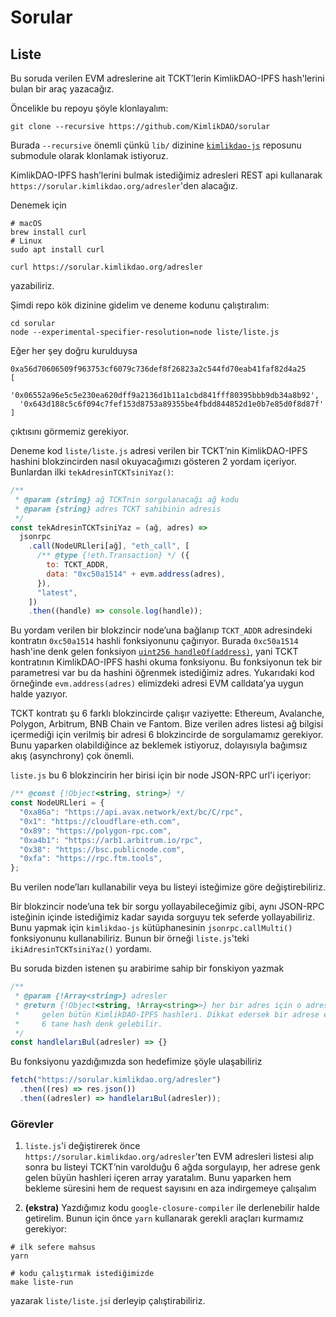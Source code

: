 # Sorular

## Liste

Bu soruda verilen EVM adreslerine ait TCKT’lerin KimlikDAO-IPFS hash'lerini bulan bir araç yazacağız.

Öncelikle bu repoyu şöyle klonlayalım:

```shells
git clone --recursive https://github.com/KimlikDAO/sorular
```

Burada `--recursive` önemli çünkü `lib/` dizinine [`kimlikdao-js`](https://github.com/KimlikDAO/kimlikdao-js) reposunu submodule olarak klonlamak istiyoruz.

KimlikDAO-IPFS hash’lerini bulmak istediğimiz adresleri REST api kullanarak `https://sorular.kimlikdao.org/adresler`'den alacağız.

Denemek için

```shell
# macOS
brew install curl
# Linux
sudo apt install curl

curl https://sorular.kimlikdao.org/adresler
```

yazabiliriz.

Şimdi repo kök dizinine gidelim ve deneme kodunu çalıştıralım:

```shell
cd sorular
node --experimental-specifier-resolution=node liste/liste.js
```

Eğer her şey doğru kurulduysa

```shell
0xa56d70606509f963753cf6079c736def8f26823a2c544fd70eab41faf82d4a25
[
  '0x06552a96e5c5e230ea620dff9a2136d1b11a1cbd841fff80395bbb9db34a8b92',
  '0x643d188c5c6f094c7fef153d8753a89355be4fbdd844852d1e0b7e85d0f8d87f'
]
```

çıktısını görmemiz gerekiyor.

Deneme kod `liste/liste.js` adresi verilen bir TCKT’nin KimlikDAO-IPFS hashini blokzincirden nasıl okuyacağımızı gösteren 2 yordam içeriyor. Bunlardan ilki `tekAdresinTCKTsiniYaz()`:

```javascript
/**
 * @param {string} ağ TCKTnin sorgulanacağı ağ kodu
 * @param {string} adres TCKT sahibinin adresis
 */
const tekAdresinTCKTsiniYaz = (ağ, adres) =>
  jsonrpc
    .call(NodeURLleri[ağ], "eth_call", [
      /** @type {!eth.Transaction} */ ({
        to: TCKT_ADDR,
        data: "0xc50a1514" + evm.address(adres),
      }),
      "latest",
    ])
    .then((handle) => console.log(handle));
```

Bu yordam verilen bir blokzincir node’una bağlanıp `TCKT_ADDR` adresindeki kontratın
`0xc50a1514` hashli fonksiyonunu çağırıyor. Burada `0xc50a1514` hash'ine denk gelen fonksiyon [`uint256 handleOf(address)`](https://github.com/KimlikDAO/TCKT/blob/10ef3ba1a54b4f1ac97099eabe7075049c02dbd3/contracts/TCKT.sol#L109C19-L109C19), yani TCKT kontratının KimlikDAO-IPFS hashi okuma fonksiyonu.
Bu fonksiyonun tek bir parametresi var bu da hashini öğrenmek istediğimiz adres. Yukarıdaki kod örneğinde `evm.address(adres)` elimizdeki adresi EVM calldata’ya uygun halde yazıyor.

TCKT kontratı şu 6 farklı blokzincirde çalışır vaziyette: Ethereum, Avalanche, Polygon, Arbitrum, BNB Chain ve Fantom. Bize verilen adres listesi ağ bilgisi içermediği için verilmiş bir adresi 6 blokzincirde de sorgulamamız gerekiyor. Bunu yaparken olabildiğince az beklemek istiyoruz, dolayısıyla bağımsız akış (asynchrony) çok önemli.

`liste.js` bu 6 blokzincirin her birisi için bir node JSON-RPC url'i içeriyor:

```javascript
/** @const {!Object<string, string>} */
const NodeURLleri = {
  "0xa86a": "https://api.avax.network/ext/bc/C/rpc",
  "0x1": "https://cloudflare-eth.com",
  "0x89": "https://polygon-rpc.com",
  "0xa4b1": "https://arb1.arbitrum.io/rpc",
  "0x38": "https://bsc.publicnode.com",
  "0xfa": "https://rpc.ftm.tools",
};
```

Bu verilen node’ları kullanabilir veya bu listeyi isteğimize göre değiştirebiliriz.

Bir blokzincir node’una tek bir sorgu yollayabileceğimiz gibi, aynı JSON-RPC isteğinin içinde istediğimiz kadar sayıda sorguyu tek seferde yollayabiliriz. Bunu yapmak için `kimlikdao-js` kütüphanesinin `jsonrpc.callMulti()` fonksiyonunu kullanabiliriz. Bunun bir örneği `liste.js`'teki `ikiAdresinTCKTsiniYaz()` yordamı.

Bu soruda bizden istenen şu arabirime sahip bir fonskiyon yazmak

```javascript
/**
 * @param {!Array<string>} adresler
 * @return {!Object<string, !Array<string>>} her bir adres için o adrese denk
 *     gelen bütün KimlikDAO-IPFS hashleri. Dikkat edersek bir adrese en fazla
 *     6 tane hash denk gelebilir.
 */
const handlelarıBul(adresler) => {}
```

Bu fonksiyonu yazdığımızda son hedefimize şöyle ulaşabiliriz
```javascript
fetch("https://sorular.kimlikdao.org/adresler")
  .then((res) => res.json())
  .then((adresler) => handlelarıBul(adresler));
```

### Görevler

1.  `liste.js`'i değiştirerek önce `https://sorular.kimlikdao.org/adresler`’ten EVM adresleri listesi alıp sonra bu listeyi TCKT’nin varolduğu 6 ağda sorgulayıp, her adrese genk gelen büyün hashleri içeren array yaratalım. Bunu yaparken hem bekleme süresini hem de request sayısını en aza indirgemeye çalışalım

2.  **(ekstra)** Yazdığımız kodu `google-closure-compiler` ile derlenebilir halde getirelim. Bunun için önce `yarn` kullanarak gerekli araçları kurmamız gerekiyor:
```shell
# ilk sefere mahsus
yarn
```

```shell
# kodu çalıştırmak istediğimizde
make liste-run
```
yazarak `liste/liste.js`i derleyip çalıştirabiliriz.
